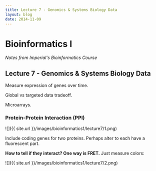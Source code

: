 ```yaml
---
title: Lecture 7 - Genomics & Systems Biology Data
layout: blog
date: 2014-11-09
---
```


# Bioinformatics I
_Notes from Imperial's Bioinformatics Course_

## Lecture 7 - Genomics & Systems Biology Data

Measure expression of genes over time.

Global vs targeted data tradeoff.

Microarrays.

### Protein-Protein Interaction (PPI)

![]({{ site.url }}/images/bioinformatics1/lecture7/1.png)

Include coding genes for two proteins. Perhaps alter to each have a 
fluorescent part.

**How to tell if they interact? One way is FRET.** Just measure colors:

![]({{ site.url }}/images/bioinformatics1/lecture7/2.png)



